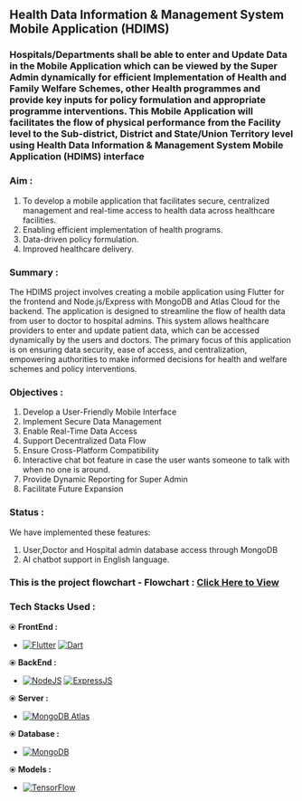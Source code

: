 ## Health Data Information & Management System Mobile Application (HDIMS)
### Hospitals/Departments shall be able to enter and Update Data in the Mobile Application which can be viewed by the Super Admin dynamically for efficient Implementation of Health and Family Welfare Schemes, other Health programmes and provide key inputs for policy formulation and appropriate programme interventions. This Mobile Application will facilitates the flow of physical performance from the Facility level to the Sub-district, District and State/Union Territory level using Health Data Information & Management System Mobile Application (HDIMS) interface

### Aim :
1. To develop a mobile application that facilitates secure, centralized management and real-time access to health data across healthcare facilities. 
2. Enabling efficient implementation of health programs.
3. Data-driven policy formulation.
4. Improved healthcare delivery.

### Summary :
The HDIMS project involves creating a mobile application using Flutter for the frontend and Node.js/Express with MongoDB and Atlas Cloud for the backend. The application is designed to streamline the flow of health data from user to doctor to hospital admins. This system allows healthcare providers to enter and update patient data, which can be accessed dynamically by the users and doctors. The primary focus of this application is on ensuring data security, ease of access, and centralization, empowering authorities to make informed decisions for health and welfare schemes and policy interventions.

### Objectives :
1. Develop a User-Friendly Mobile Interface
2. Implement Secure Data Management
3. Enable Real-Time Data Access
4. Support Decentralized Data Flow
5. Ensure Cross-Platform Compatibility
6. Interactive chat bot feature in case the user wants someone to talk with when no one is around.
7. Provide Dynamic Reporting for Super Admin
8. Facilitate Future Expansion

### Status :
We have implemented these features:
  1. User,Doctor and Hospital admin database access through MongoDB
  2. AI chatbot support in English language.

### This is the project flowchart - <b>Flowchart :</b> [Click Here to View]([https://www.canva.com/design/DAFKY0ISCIc/Dc9_AccjIlpIO0fpXs7zAg/edit](https://www.mermaidchart.com/raw/86a3db01-0bfd-4c30-be96-cda93fc07c17?theme=light&version=v0.1&format=svg))

### Tech Stacks Used :
⦿ <b>FrontEnd :</b> 
* [![Flutter](https://img.shields.io/badge/flutter-ffffff?style=for-the-badge&logo=flutter&logoColor=blue)](https://flutter.dev/) [![Dart](https://img.shields.io/badge/dart-ffffff?style=for-the-badge&logo=dart&logoColor=235f9e)](https://dart.dev/)

⦿ <b>BackEnd :</b>
* [![NodeJS](https://img.shields.io/badge/node.js-35495E?style=for-the-badge&logo=nodedotjs&logoColor=69a063)](https://nodejs.org/)
 [![ExpressJS](https://img.shields.io/badge/express.js-35495E?style=for-the-badge&logo=express&logoColor=white)](https://expressjs.com/)

⦿ <b>Server :</b>
* [![MongoDB Atlas](https://img.shields.io/badge/MongoDB_Atlas-cloud-blue)](https://www.mongodb.com/atlas/database)

⦿ <b>Database :</b>
* [![MongoDB](https://img.shields.io/badge/MongoDB-5.0-green)](https://www.mongodb.com/)

⦿ <b>Models :</b>
* [![TensorFlow](https://img.shields.io/badge/TensorFlow-2.0-orange)](https://www.tensorflow.org/)

